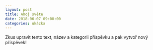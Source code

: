 ```yaml
---
layout: post
title: Ahoj světe
date: 2018-06-07 09:00:00
categories: ukázka
---
```


Zkus upravit tento text, název a kategorii příspěvku a pak vytvoř nový příspěvek!
